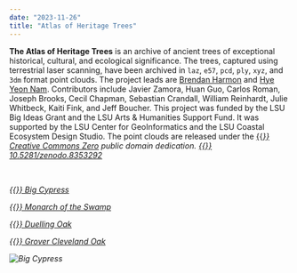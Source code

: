 ```yaml
---
date: "2023-11-26"
title: "Atlas of Heritage Trees"
---
```


**The Atlas of Heritage Trees**
is an archive of ancient trees
of exceptional historical, cultural, and ecological significance.
The trees, captured using terrestrial laser scanning,
have been archived in
``laz``, ``e57``, ``pcd``, ``ply``, ``xyz``, and ``3dm`` format point clouds.
The project leads are [Brendan Harmon](https://baharmon.github.io/)
and [Hye Yeon Nam](https://hynam.org/).
Contributors include 
Javier Zamora, 
Huan Guo,
Carlos Roman,
Joseph Brooks,
Cecil Chapman,
Sebastian Crandall,
William Reinhardt, 
Julie Whitbeck, 
Kaiti Fink, 
and Jeff Boucher.
This project was funded by the 
LSU Big Ideas Grant and the
LSU Arts & Humanities Support Fund.
It was supported by the LSU Center for GeoInformatics
and the LSU Coastal Ecosystem Design Studio.
The point clouds are released under the
[{{<i class="fab fa-creative-commons-zero">}} Creative Commons Zero](https://creativecommons.org/share-your-work/public-domain/cc0/)
public domain dedication.
[{{<i class="ai ai-doi">}} 10.5281/zenodo.8353292](https://zenodo.org/doi/10.5281/zenodo.8353292)

&nbsp;

[{{<i class="ms ms-cloud">}} Big Cypress](../big-cypress "Big Cypress")

[{{<i class="ms ms-cloud">}} Monarch of the Swamp](../monarch-of-the-swamp "Monarch of the Swamp")

[{{<i class="ms ms-cloud">}} Duelling Oak](../duelling-oak "Duelling Oak")

[{{<i class="ms ms-cloud">}} Grover Cleveland Oak](../cleveland-oak "Grover Cleveland Oak")

![Big Cypress](../big-cypress.webp)